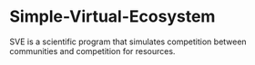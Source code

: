 # Simple-Virtual-Ecosystem
SVE is a scientific program that simulates competition between communities and competition for resources.
